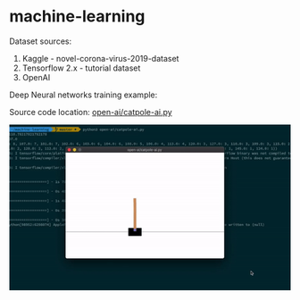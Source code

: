 # machine-learning

Dataset sources:
1. Kaggle - novel-corona-virus-2019-dataset
2. Tensorflow 2.x - tutorial dataset
3. OpenAI

Deep Neural networks training example:

Source code location: [open-ai/catpole-ai.py](https://github.com/manavdahra/machine-learning/blob/master/open-ai/catpole-ai.py)

![Catpole Game using OpenAI](catpole.gif)